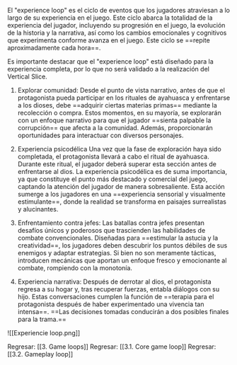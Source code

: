 
El "experience loop" es el ciclo de eventos que los jugadores atraviesan a lo largo de su experiencia en el juego. Este ciclo abarca la totalidad de la experiencia del jugador, incluyendo su progresión en el juego, la evolución de la historia y la narrativa, así como los cambios emocionales y cognitivos que experimenta conforme avanza en el juego. Este ciclo se ==repite aproximadamente cada hora==.

Es importante destacar que el "experience loop" está diseñado para la experiencia completa, por lo que no será validado a la realización del Vertical Slice.

1. Explorar comunidad:
Desde el punto de vista narrativo, antes de que el protagonista pueda participar en los rituales de ayahuasca y enfrentarse a los dioses, debe ==adquirir ciertas materias primas== mediante la recolección o compra. Estos momentos, en su mayoría, se explorarán con un enfoque narrativo para que el jugador ==sienta palpable la corrupción== que afecta a la comunidad. Además, proporcionarán oportunidades para interactuar con diversos personajes.

2. Experiencia psicodélica
Una vez que la fase de exploración haya sido completada, el protagonista llevará a cabo el ritual de ayahuasca. Durante este ritual, el jugador deberá superar esta sección antes de enfrentarse al dios. La experiencia psicodélica es de suma importancia, ya que constituye el punto más destacado y comercial del juego, captando la atención del jugador de manera sobresaliente. Esta acción sumerge a los jugadores en una ==experiencia sensorial y visualmente estimulante==, donde la realidad se transforma en paisajes surrealistas y alucinantes.

3. Enfrentamiento contra jefes:
Las batallas contra jefes presentan desafíos únicos y poderosos que trascienden las habilidades de combate convencionales. Diseñadas para ==estimular la astucia y la creatividad==, los jugadores deben descubrir los puntos débiles de sus enemigos y adaptar estrategias. Si bien no son meramente tácticas, introducen mecánicas que aportan un enfoque fresco y emocionante al combate, rompiendo con la monotonía.

4. Experiencia narrativa:
Después de derrotar al dios, el protagonista regresa a su hogar y, tras recuperar fuerzas, entabla diálogos con su hijo. Estas conversaciones cumplen la función de ==terapia para el protagonista después de haber experimentado una vivencia tan intensa==. ==Las decisiones tomadas conducirán a dos posibles finales para la trama.==


![[Experiencie loop.png]]


Regresar: [[3. Game loops]]
Regresar: [[3.1. Core game loop]]
Regresar:[[3.2. Gameplay loop]]